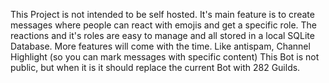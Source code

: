 This Project is not intended to be self hosted.
It's main feature is to create messages where people can react with emojis and get a specific role.
The reactions and it's roles are easy to manage and all stored in a local SQLite Database.
More features will come with the time. Like antispam, Channel Highlight (so you can mark messages with specific content)
This Bot is not public, but when it is it should replace the current Bot with 282 Guilds.